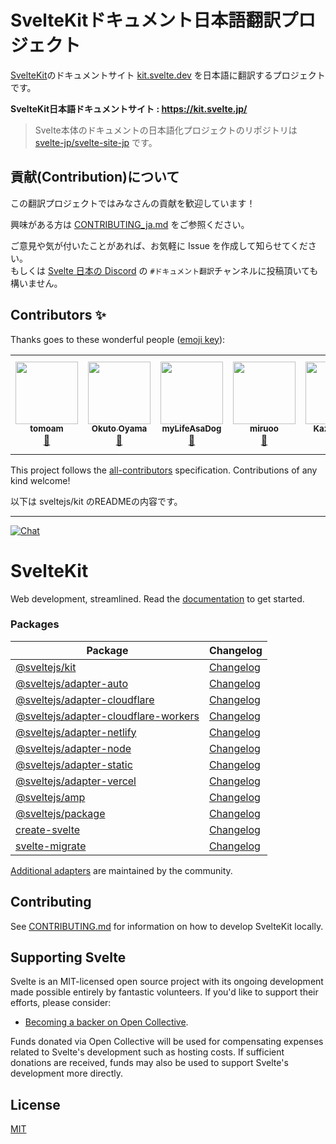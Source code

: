 # SvelteKitドキュメント日本語翻訳プロジェクト

[SvelteKit](https://github.com/sveltejs/kit)のドキュメントサイト [kit.svelte.dev](https://kit.svelte.dev/) を日本語に翻訳するプロジェクトです。

**SvelteKit日本語ドキュメントサイト : https://kit.svelte.jp/**

> Svelte本体のドキュメントの日本語化プロジェクトのリポジトリは [svelte-jp/svelte-site-jp](https://github.com/svelte-jp/svelte-site-jp) です。


## 貢献(Contribution)について

この翻訳プロジェクトではみなさんの貢献を歓迎しています！

興味がある方は [CONTRIBUTING_ja.md](https://github.com/svelte-jp/kit/blob/master/CONTRIBUTING_ja.md) をご参照ください。

ご意見や気が付いたことがあれば、お気軽に Issue を作成して知らせてください。  
もしくは [Svelte 日本の Discord](https://discord.com/invite/YTXq3ZtBbx) の `#ドキュメント翻訳`チャンネルに投稿頂いても構いません。


## Contributors ✨

Thanks goes to these wonderful people ([emoji key](https://allcontributors.org/docs/en/emoji-key)):

<!-- ALL-CONTRIBUTORS-LIST:START - Do not remove or modify this section -->
<!-- prettier-ignore-start -->
<!-- markdownlint-disable -->
<table>
  <tr>
    <td align="center"><a href="https://github.com/tomoam"><img src="https://avatars.githubusercontent.com/u/29677552?v=4?s=100" width="100px;" alt=""/><br /><sub><b>tomoam</b></sub></a><br /><a href="https://github.com/svelte-jp/kit/commits?author=tomoam" title="Documentation">📖</a></td>
    <td align="center"><a href="https://yamanoku.net/"><img src="https://avatars.githubusercontent.com/u/1996642?v=4?s=100" width="100px;" alt=""/><br /><sub><b>Okuto Oyama</b></sub></a><br /><a href="https://github.com/svelte-jp/kit/commits?author=yamanoku" title="Documentation">📖</a></td>
    <td align="center"><a href="https://github.com/myLifeAsaDog"><img src="https://avatars.githubusercontent.com/u/18300178?v=4?s=100" width="100px;" alt=""/><br /><sub><b>myLifeAsaDog</b></sub></a><br /><a href="https://github.com/svelte-jp/kit/commits?author=myLifeAsaDog" title="Documentation">📖</a></td>
    <td align="center"><a href="https://katanugramer.hatenablog.com/"><img src="https://avatars.githubusercontent.com/u/42486288?v=4?s=100" width="100px;" alt=""/><br /><sub><b>miruoo</b></sub></a><br /><a href="https://github.com/svelte-jp/kit/commits?author=miily8310s" title="Documentation">📖</a></td>
    <td align="center"><a href="https://qiita.com/oekazuma"><img src="https://avatars.githubusercontent.com/u/29580221?v=4?s=100" width="100px;" alt=""/><br /><sub><b>Kazuma Oe</b></sub></a><br /><a href="https://github.com/svelte-jp/kit/commits?author=oekazuma" title="Documentation">📖</a></td>
    <td align="center"><a href="https://github.com/dajiaji"><img src="https://avatars.githubusercontent.com/u/3192030?v=4?s=100" width="100px;" alt=""/><br /><sub><b>Ajitomi Daisuke</b></sub></a><br /><a href="https://github.com/svelte-jp/kit/commits?author=dajiaji" title="Documentation">📖</a></td>
  </tr>
</table>

<!-- markdownlint-restore -->
<!-- prettier-ignore-end -->

<!-- ALL-CONTRIBUTORS-LIST:END -->

This project follows the [all-contributors](https://github.com/all-contributors/all-contributors) specification. Contributions of any kind welcome!


以下は sveltejs/kit のREADMEの内容です。

---

[![Chat](https://img.shields.io/discord/457912077277855764?label=chat&logo=discord)](https://svelte.dev/chat)

# SvelteKit

Web development, streamlined. Read the [documentation](https://kit.svelte.dev/docs) to get started.

### Packages

| Package                                                                     | Changelog                                                     |
| --------------------------------------------------------------------------- | ------------------------------------------------------------- |
| [@sveltejs/kit](packages/kit)                                               | [Changelog](packages/kit/CHANGELOG.md)                        |
| [@sveltejs/adapter-auto](packages/adapter-auto)                             | [Changelog](packages/adapter-auto/CHANGELOG.md)               |
| [@sveltejs/adapter-cloudflare](packages/adapter-cloudflare)                 | [Changelog](packages/adapter-cloudflare/CHANGELOG.md)         |
| [@sveltejs/adapter-cloudflare-workers](packages/adapter-cloudflare-workers) | [Changelog](packages/adapter-cloudflare-workers/CHANGELOG.md) |
| [@sveltejs/adapter-netlify](packages/adapter-netlify)                       | [Changelog](packages/adapter-netlify/CHANGELOG.md)            |
| [@sveltejs/adapter-node](packages/adapter-node)                             | [Changelog](packages/adapter-node/CHANGELOG.md)               |
| [@sveltejs/adapter-static](packages/adapter-static)                         | [Changelog](packages/adapter-static/CHANGELOG.md)             |
| [@sveltejs/adapter-vercel](packages/adapter-vercel)                         | [Changelog](packages/adapter-vercel/CHANGELOG.md)             |
| [@sveltejs/amp](packages/amp)                                               | [Changelog](packages/amp/CHANGELOG.md)                        |
| [@sveltejs/package](packages/package)                                       | [Changelog](packages/package/CHANGELOG.md)                    |
| [create-svelte](packages/create-svelte)                                     | [Changelog](packages/create-svelte/CHANGELOG.md)              |
| [svelte-migrate](packages/migrate)                                          | [Changelog](packages/migrate/CHANGELOG.md)                    |

[Additional adapters](<(https://sveltesociety.dev/components#adapters)>) are maintained by the community.

## Contributing

See [CONTRIBUTING.md](./CONTRIBUTING.md) for information on how to develop SvelteKit locally.

## Supporting Svelte

Svelte is an MIT-licensed open source project with its ongoing development made possible entirely by fantastic volunteers. If you'd like to support their efforts, please consider:

- [Becoming a backer on Open Collective](https://opencollective.com/svelte).

Funds donated via Open Collective will be used for compensating expenses related to Svelte's development such as hosting costs. If sufficient donations are received, funds may also be used to support Svelte's development more directly.

## License

[MIT](https://github.com/sveltejs/kit/blob/master/LICENSE)
